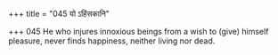 +++
title = "045 यो ऽहिंसकानि"

+++
045	He who injures innoxious beings from a wish to (give) himself pleasure, never finds happiness, neither living nor dead.
